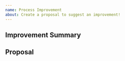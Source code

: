 ```yaml
---
name: Process Improvement
about: Create a proposal to suggest an improvement!
---
```


<!-- < < < < < < < < < < < < < < < < < < < < < < < < < < < < < < < < < ☺
v                ✰  Thanks for opening an issue! ✰
v    Before smashing the submit button please review the template.
v    Please also ensure that this is not a duplicate issue :)
☺ > > > > > > > > > > > > > > > > > > > > > > > > > > > > > > > > >  -->

## Improvement Summary

<!-- Short description of the proposed improvement about the projects' processes -->

## Proposal

<!-- Describe your proposal for how the process should be improved -->
<!-- What would be the benefits if we adopted the proposal?
     Are there any disadvantages? -->
